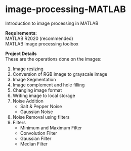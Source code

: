 # image-processing-MATLAB
Introduction to image processing in MATLAB

**Requirements:** <br>
MATLAB R2020 (recommended) <br>
MATLAB image processing toolbox

**Project Details** <br> 
These are the operations done on the images: <br> 
1.  Image resizing
2.  Conversion of RGB image to grayscale image
3.  Image Segmentation
4.  Image complement and hole filling
5.  Changing image format
6.  Writing image to local storage
7. Noise Addition
    - Salt & Pepper Noise
    - Gaussian Noise
8. Noise Removal using filters
9. Filters
    - Minimum and Maximum Filter
    - Convolution Filter
    - Gaussian Filter
    - Median Filter